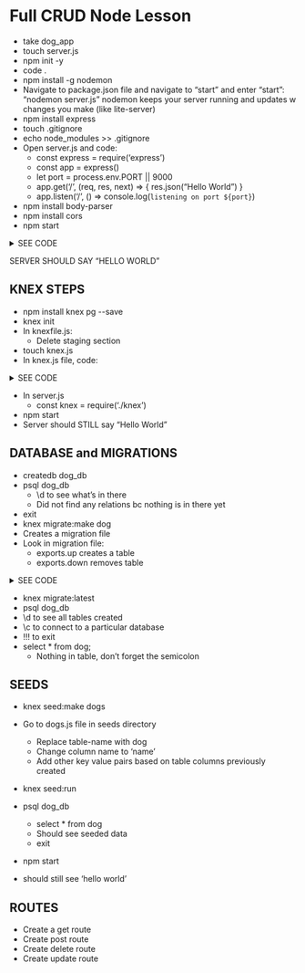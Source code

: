 # Full CRUD Node Lesson #

* take dog_app
* touch server.js
* npm init -y
* code .
* npm install -g nodemon
* Navigate to package.json file and navigate to “start” and enter “start”: “nodemon server.js”
nodemon keeps your server running and updates w changes you make (like lite-server)
* npm install express
* touch .gitignore
* echo node_modules >> .gitignore
* Open server.js and code:
  * const express = require(‘express’)
  * const app = express()
  * let port = process.env.PORT || 9000
  * app.get(‘/’, (req, res, next) => {
        res.json(“Hello World”)
   }
  * app.listen(‘/’, () => console.log(`listening on port ${port}`)
* npm install body-parser
* npm install cors
* npm start

<details>
<summary>SEE CODE</summary>
<p>

![Install CORS](/images/server.js_setup.png)

</p>
</details>

SERVER SHOULD SAY “HELLO WORLD”

## KNEX STEPS ##

* npm install knex pg --save
* knex init
* In knexfile.js:
  * Delete staging section
* touch knex.js
* In knex.js file, code:

<details>
<summary>SEE CODE</summary>
<p>

  development: {
    client: 'pg',
    connection: 'postgresql://localhost/dog_db'
  },
  production: {
    client: 'pg',
    connection: process.env.DATABASE_URL

  }

</p>
</details>

* In server.js
  * const knex = require(‘./knex’)
* npm start
* Server should STILL say “Hello World”

## DATABASE and MIGRATIONS ##

* createdb dog_db
* psql dog_db
  * \d to see what’s in there
  * Did not find any relations bc nothing is in there yet
* exit
* knex migrate:make dog
* Creates a migration file
* Look in migration file:
  * exports.up creates a table
  * exports.down removes table

<details>
<summary>SEE CODE</summary>
<p>
  exports.up = function (knex) {
    return knex.schema.createTable('dog', table => {
        table.increments('id')
        table.string('name')
        table.integer('age')
        table.string('breed')
    })
  };
  exports.down = function (knex) {
    return knex.schema.dropTable('dog')
  };

</p>
</details>

* knex migrate:latest
* psql dog_db
* \d to see all tables created
* \c to connect to a particular database 
* !!! to exit 
* select * from dog;
  * Nothing in table, don’t forget the semicolon

## SEEDS ##

* knex seed:make dogs
* Go to dogs.js file in seeds directory
  * Replace table-name with dog
  * Change column name to ‘name’
  * Add other key value pairs based on table columns previously created

* knex seed:run
* psql dog_db
  * select * from dog
  * Should see seeded data
  * exit
* npm start
* should still see ‘hello world’

## ROUTES ##

* Create a get route
* Create post route
* Create delete route
* Create update route